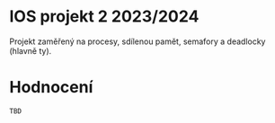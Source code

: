 # IOS projekt 2 2023/2024
Projekt zaměřený na procesy, sdílenou pamět, semafory a deadlocky (hlavně ty).
# Hodnocení
```
TBD
```